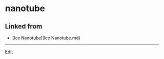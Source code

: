 # nanotube

## Linked from

* [Ice Nanotube](Ice Nanotube.md)


----
[Edit](https://github.com/vitroid/vitroid.github.io/edit/master/MD/nanotube.md)
